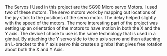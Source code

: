 The Servos I Used in this project are the SG90 Micro servo Motors.
I used two of these motors. The servo motors work by mapping out locations of the joy stick 
to the positions of the servo motor. The delay helped slightly with the speed of the motors.
The more interesting part of the project was setting up an orientation of the motors to have
motion in both the X and the Y axis. The device I chose to use is the same technology that 
is used in a gimbal. By attaching the Y servo side to the x axis servo and then attaching an L-bracket 
to the Y axis servo this creates a gimbal that gives free rotation about both the X and Y Axis. 
